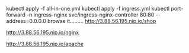 kubectl apply -f all-in-one.yml
kubectl apply -f ingress.yml
kubectl port-forward -n ingress-nginx svc/ingress-nginx-controller 80:80 --address=0.0.0.0
browse it.........
http://3.88.56.195.nip.io/shop

http://3.88.56.195.nip.io/nginx

http://3.88.56.195.nip.io/apache
